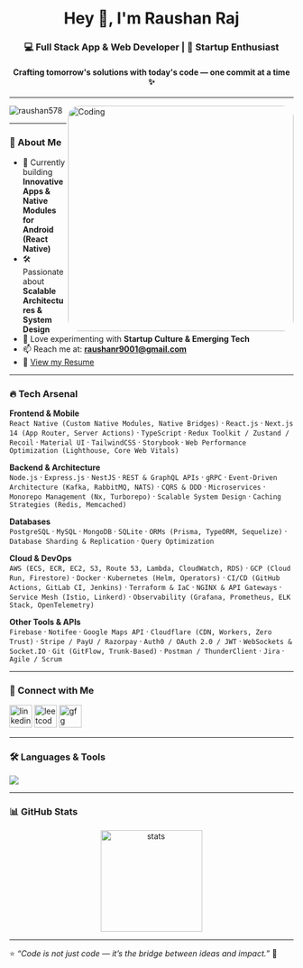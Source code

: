 <h1 align="center">Hey 👋, I'm Raushan Raj</h1>
<h3 align="center">💻 Full Stack App & Web Developer | 🚀 Startup Enthusiast</h3>
<h4 align="center">Crafting tomorrow's solutions with today's code — one commit at a time ✨</h4>

---

<img
  align="right"
  alt="Coding"
  width="400"
  src="https://codeplateau-website.s3.ap-south-1.amazonaws.com/wp-content/uploads/2020/02/04083158/mardf.png"
  style="border-radius: 20px;"
/>

<p align="left"> 
  <img src="https://komarev.com/ghpvc/?username=raushan578&label=Profile%20views&color=0e75b6&style=flat" alt="raushan578" /> 
</p>

---

### 🌟 About Me  
- 📲 Currently building **Innovative Apps & Native Modules for Android (React Native)**  
- 🛠️ Passionate about **Scalable Architectures & System Design**  
- 🚀 Love experimenting with **Startup Culture & Emerging Tech**  
- 📫 Reach me at: **raushanr9001@gmail.com**  
- 📄 [View my Resume](https://drive.google.com/drive/u/0/folders/1XMetKwqOLqBYqJvo0xPzXyc-S2zzYaRk)  

---

### 🔥 Tech Arsenal  

**Frontend & Mobile**  
`React Native (Custom Native Modules, Native Bridges)` · `React.js` · `Next.js 14 (App Router, Server Actions)` · `TypeScript` · `Redux Toolkit / Zustand / Recoil` · `Material UI` · `TailwindCSS` · `Storybook` · `Web Performance Optimization (Lighthouse, Core Web Vitals)`  

**Backend & Architecture**  
`Node.js` · `Express.js` · `NestJS` · `REST & GraphQL APIs` · `gRPC` · `Event-Driven Architecture (Kafka, RabbitMQ, NATS)` · `CQRS & DDD` · `Microservices` · `Monorepo Management (Nx, Turborepo)` · `Scalable System Design` · `Caching Strategies (Redis, Memcached)`  

**Databases**  
`PostgreSQL` · `MySQL` · `MongoDB` · `SQLite` · `ORMs (Prisma, TypeORM, Sequelize)` · `Database Sharding & Replication` · `Query Optimization`  

**Cloud & DevOps**  
`AWS (ECS, ECR, EC2, S3, Route 53, Lambda, CloudWatch, RDS)` · `GCP (Cloud Run, Firestore)` · `Docker` · `Kubernetes (Helm, Operators)` · `CI/CD (GitHub Actions, GitLab CI, Jenkins)` · `Terraform & IaC` · `NGINX & API Gateways` · `Service Mesh (Istio, Linkerd)` · `Observability (Grafana, Prometheus, ELK Stack, OpenTelemetry)`  

**Other Tools & APIs**  
`Firebase` · `Notifee` · `Google Maps API` · `Cloudflare (CDN, Workers, Zero Trust)` · `Stripe / PayU / Razorpay` · `Auth0 / OAuth 2.0 / JWT` · `WebSockets & Socket.IO` · `Git (GitFlow, Trunk-Based)` · `Postman / ThunderClient` · `Jira` · `Agile / Scrum`  


---

### 🤝 Connect with Me  
<p align="left">
<a href="https://linkedin.com/in/raushan-raj-22a8171b8" target="blank"><img src="https://skillicons.dev/icons?i=linkedin" alt="linkedin" height="40"/></a>
<a href="https://www.leetcode.com/oppoa5sraj" target="blank"><img src="https://shopallpremium.com/wp-content/uploads/2022/02/LeetCode_logo_rvs.png" alt="leetcode" height="40"/></a>
<a href="https://auth.geeksforgeeks.org/user/oppoa5sraj" target="blank"><img src="https://img.icons8.com/color/48/000000/GeeksforGeeks.png" alt="gfg" height="40"/></a>
</p>

---

### 🛠 Languages & Tools  
<p align="left">
  <img src="https://skillicons.dev/icons?i=react,reactnative,nextjs,redux,ts,nodejs,nestjs,mongodb,sqlite,docker,kubernetes,aws,firebase,git,postman,html,java,materialui" />
</p>

---

### 📊 GitHub Stats  
<p align="center">
  <img src="https://github-readme-stats.vercel.app/api?username=raushan578&show_icons=true&theme=tokyonight" alt="stats" height="180"/>
</p>

---

⭐️ *“Code is not just code — it’s the bridge between ideas and impact.”* 🚀
